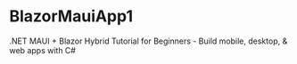 # BlazorMauiApp1

.NET MAUI + Blazor Hybrid Tutorial for Beginners - Build mobile, desktop, & web apps with C#


